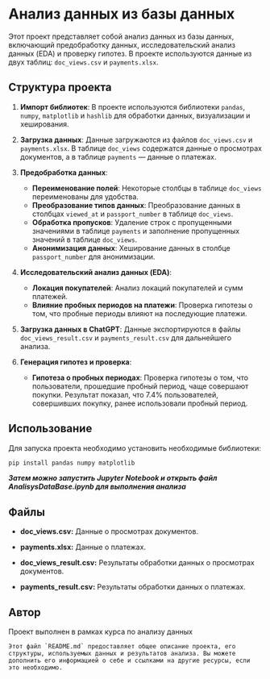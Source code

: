 # Анализ данных из базы данных

Этот проект представляет собой анализ данных из базы данных, включающий предобработку данных, исследовательский анализ данных (EDA) и проверку гипотез. В проекте используются данные из двух таблиц: `doc_views.csv` и `payments.xlsx`.

## Структура проекта

1. **Импорт библиотек**: В проекте используются библиотеки `pandas`, `numpy`, `matplotlib` и `hashlib` для обработки данных, визуализации и хеширования.

2. **Загрузка данных**: Данные загружаются из файлов `doc_views.csv` и `payments.xlsx`. В таблице `doc_views` содержатся данные о просмотрах документов, а в таблице `payments` — данные о платежах.

3. **Предобработка данных**:
   - **Переименование полей**: Некоторые столбцы в таблице `doc_views` переименованы для удобства.
   - **Преобразование типов данных**: Преобразование данных в столбцах `viewed_at` и `passport_number` в таблице `doc_views`.
   - **Обработка пропусков**: Удаление строк с пропущенными значениями в таблице `payments` и заполнение пропущенных значений в таблице `doc_views`.
   - **Анонимизация данных**: Хеширование данных в столбце `passport_number` для анонимизации.

4. **Исследовательский анализ данных (EDA)**:
   - **Локация покупателей**: Анализ локаций покупателей и сумм платежей.
   - **Влияние пробных периодов на платежи**: Проверка гипотезы о том, что пробные периоды влияют на последующие платежи.

5. **Загрузка данных в ChatGPT**: Данные экспортируются в файлы `doc_views_result.csv` и `payments_result.csv` для дальнейшего анализа.

6. **Генерация гипотез и проверка**:
   - **Гипотеза о пробных периодах**: Проверка гипотезы о том, что пользователи, прошедшие пробный период, чаще совершают покупки. Результат показал, что 7.4% пользователей, совершивших покупку, ранее использовали пробный период.

## Использование

Для запуска проекта необходимо установить необходимые библиотеки:

```bash
pip install pandas numpy matplotlib
```
***Затем можно запустить Jupyter Notebook и открыть файл AnalisysDataBase.ipynb для выполнения анализа***
## Файлы
- **doc_views.csv:** Данные о просмотрах документов.

- **payments.xlsx:** Данные о платежах.

- **doc_views_result.csv:** Результаты обработки данных о просмотрах документов.

- **payments_result.csv:** Результаты обработки данных о платежах.

## Автор
Проект выполнен в рамках курса по анализу данных
```
Этот файл `README.md` предоставляет общее описание проекта, его структуры, используемых данных и результатов анализа. Вы можете дополнить его информацией о себе и ссылками на другие ресурсы, если это необходимо.
```


